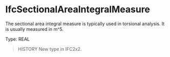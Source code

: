 # IfcSectionalAreaIntegralMeasure

The sectional area integral measure is typically used in torsional analysis. It is usually measured in m\^5.
<!-- end of short definition -->


Type: REAL

> HISTORY New type in IFC2x2.
